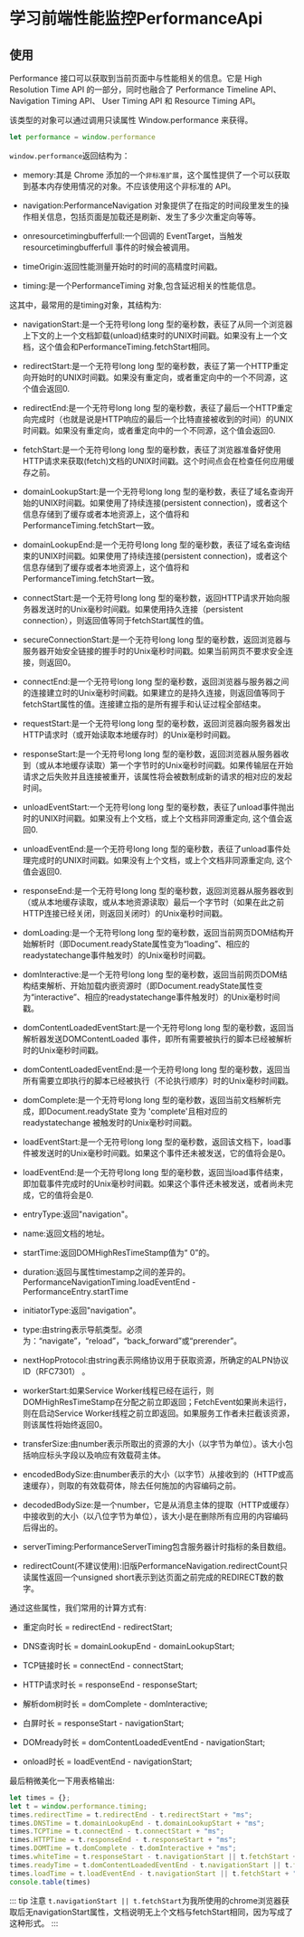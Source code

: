 # 学习前端性能监控PerformanceApi

## 使用

Performance 接口可以获取到当前页面中与性能相关的信息。它是 High Resolution Time API 的一部分，同时也融合了 Performance Timeline API、Navigation Timing API、 User Timing API 和 Resource Timing API。

该类型的对象可以通过调用只读属性 Window.performance 来获得。

```js
let performance = window.performance
```

`window.performance`返回结构为：

- memory:其是 Chrome 添加的一个`非标准扩展`，这个属性提供了一个可以获取到基本内存使用情况的对象。不应该使用这个非标准的 API。

- navigation:PerformanceNavigation 对象提供了在指定的时间段里发生的操作相关信息，包括页面是加载还是刷新、发生了多少次重定向等等。

- onresourcetimingbufferfull:一个回调的 EventTarget，当触发 resourcetimingbufferfull 事件的时候会被调用。

- timeOrigin:返回性能测量开始时的时间的高精度时间戳。

- timing:是一个PerformanceTiming 对象,包含延迟相关的性能信息。

这其中，最常用的是timing对象，其结构为:

- navigationStart:是一个无符号long long 型的毫秒数，表征了从同一个浏览器上下文的上一个文档卸载(unload)结束时的UNIX时间戳。如果没有上一个文档，这个值会和PerformanceTiming.fetchStart相同。

- redirectStart:是一个无符号long long 型的毫秒数，表征了第一个HTTP重定向开始时的UNIX时间戳。如果没有重定向，或者重定向中的一个不同源，这个值会返回0.

- redirectEnd:是一个无符号long long 型的毫秒数，表征了最后一个HTTP重定向完成时（也就是说是HTTP响应的最后一个比特直接被收到的时间）的UNIX时间戳。如果没有重定向，或者重定向中的一个不同源，这个值会返回0.

- fetchStart:是一个无符号long long 型的毫秒数，表征了浏览器准备好使用HTTP请求来获取(fetch)文档的UNIX时间戳。这个时间点会在检查任何应用缓存之前。

- domainLookupStart:是一个无符号long long 型的毫秒数，表征了域名查询开始的UNIX时间戳。如果使用了持续连接(persistent connection)，或者这个信息存储到了缓存或者本地资源上，这个值将和 PerformanceTiming.fetchStart一致。

- domainLookupEnd:是一个无符号long long 型的毫秒数，表征了域名查询结束的UNIX时间戳。如果使用了持续连接(persistent connection)，或者这个信息存储到了缓存或者本地资源上，这个值将和 PerformanceTiming.fetchStart一致。

- connectStart:是一个无符号long long 型的毫秒数，返回HTTP请求开始向服务器发送时的Unix毫秒时间戳。如果使用持久连接（persistent connection），则返回值等同于fetchStart属性的值。

- secureConnectionStart:是一个无符号long long 型的毫秒数，返回浏览器与服务器开始安全链接的握手时的Unix毫秒时间戳。如果当前网页不要求安全连接，则返回0。

- connectEnd:是一个无符号long long 型的毫秒数，返回浏览器与服务器之间的连接建立时的Unix毫秒时间戳。如果建立的是持久连接，则返回值等同于fetchStart属性的值。连接建立指的是所有握手和认证过程全部结束。

- requestStart:是一个无符号long long 型的毫秒数，返回浏览器向服务器发出HTTP请求时（或开始读取本地缓存时）的Unix毫秒时间戳。

- responseStart:是一个无符号long long 型的毫秒数，返回浏览器从服务器收到（或从本地缓存读取）第一个字节时的Unix毫秒时间戳。如果传输层在开始请求之后失败并且连接被重开，该属性将会被数制成新的请求的相对应的发起时间。

- unloadEventStart:一个无符号long long 型的毫秒数，表征了unload事件抛出时的UNIX时间戳。如果没有上个文档，或上个文档非同源重定向, 这个值会返回0.

- unloadEventEnd:是一个无符号long long 型的毫秒数，表征了unload事件处理完成时的UNIX时间戳。如果没有上个文档，或上个文档非同源重定向, 这个值会返回0.

- responseEnd:是一个无符号long long 型的毫秒数，返回浏览器从服务器收到（或从本地缓存读取，或从本地资源读取）最后一个字节时（如果在此之前HTTP连接已经关闭，则返回关闭时）的Unix毫秒时间戳。

- domLoading:是一个无符号long long 型的毫秒数，返回当前网页DOM结构开始解析时（即Document.readyState属性变为“loading”、相应的 readystatechange事件触发时）的Unix毫秒时间戳。

- domInteractive:是一个无符号long long 型的毫秒数，返回当前网页DOM结构结束解析、开始加载内嵌资源时（即Document.readyState属性变为“interactive”、相应的readystatechange事件触发时）的Unix毫秒时间戳。

- domContentLoadedEventStart:是一个无符号long long 型的毫秒数，返回当解析器发送DOMContentLoaded 事件，即所有需要被执行的脚本已经被解析时的Unix毫秒时间戳。

- domContentLoadedEventEnd:是一个无符号long long 型的毫秒数，返回当所有需要立即执行的脚本已经被执行（不论执行顺序）时的Unix毫秒时间戳。

- domComplete:是一个无符号long long 型的毫秒数，返回当前文档解析完成，即Document.readyState 变为 'complete'且相对应的readystatechange 被触发时的Unix毫秒时间戳。

- loadEventStart:是一个无符号long long 型的毫秒数，返回该文档下，load事件被发送时的Unix毫秒时间戳。如果这个事件还未被发送，它的值将会是0。

- loadEventEnd:是一个无符号long long 型的毫秒数，返回当load事件结束，即加载事件完成时的Unix毫秒时间戳。如果这个事件还未被发送，或者尚未完成，它的值将会是0.

- entryType:返回"navigation"。

- name:返回文档的地址。

- startTime:返回DOMHighResTimeStamp值为“ 0”的。

- duration:返回与属性timestamp之间的差异的。PerformanceNavigationTiming.loadEventEnd - PerformanceEntry.startTime

- initiatorType:返回"navigation"。

- type:由string表示导航类型。必须为：“navigate”，“reload”，“back_forward”或“prerender”。

- nextHopProtocol:由string表示网络协议用于获取资源，所确定的ALPN协议ID（RFC7301） 。

- workerStart:如果Service Worker线程已经在运行，则DOMHighResTimeStamp在分配之前立即返回；FetchEvent如果尚未运行，则在启动Service Worker线程之前立即返回。如果服务工作者未拦截该资源，则该属性将始终返回0。

- transferSize:由number表示所取出的资源的大小（以字节为单位）。该大小包括响应标头字段以及响应有效载荷主体。

- encodedBodySize:由number表示的大小（以字节）从接收到的（HTTP或高速缓存），则取的有效载荷体，除去任何施加的内容编码之前。

- decodedBodySize:是一个number，它是从消息主体的提取（HTTP或缓存）中接收到的大小（以八位字节为单位），该大小是在删除所有应用的内容编码后得出的。

- serverTiming:PerformanceServerTiming包含服务器计时指标的条目数组。

- redirectCount(不建议使用):旧版PerformanceNavigation.redirectCount只读属性返回一个unsigned short表示到达页面之前完成的REDIRECT数的数字。

通过这些属性，我们常用的计算方式有:

- 重定向时长 = redirectEnd - redirectStart;

- DNS查询时长 = domainLookupEnd - domainLookupStart;

- TCP链接时长 = connectEnd - connectStart;

- HTTP请求时长 = responseEnd - responseStart;

- 解析dom树时长 = domComplete - domInteractive;

- 白屏时长 = responseStart - navigationStart;

- DOMready时长 = domContentLoadedEventEnd - navigationStart;

- onload时长 = loadEventEnd - navigationStart;

最后稍微美化一下用表格输出:

```js
let times = {};
let t = window.performance.timing;
times.redirectTime = t.redirectEnd - t.redirectStart + "ms";
times.DNSTime = t.domainLookupEnd - t.domainLookupStart + "ms";
times.TCPTime = t.connectEnd - t.connectStart + "ms";
times.HTTPTime = t.responseEnd - t.responseStart + "ms";
times.DOMTime = t.domComplete - t.domInteractive + "ms";
times.whiteTime = t.responseStart - t.navigationStart || t.fetchStart + "ms";
times.readyTime = t.domContentLoadedEventEnd - t.navigationStart || t.fetchStart + "ms";
times.loadTime = t.loadEventEnd - t.navigationStart || t.fetchStart + "ms";
console.table(times)
```

::: tip 注意
`t.navigationStart || t.fetchStart`为我所使用的chrome浏览器获取后无navigationStart属性，文档说明无上个文档与fetchStart相同，因为写成了这种形式。
:::

<Valine></Valine>
